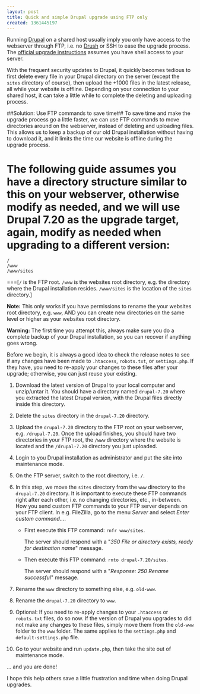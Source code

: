 ```yaml
---
layout: post
title: Quick and simple Drupal upgrade using FTP only
created: 1361445197
---
```

Running [Drupal](http://drupal.org/) on a shared host usually imply you only have access to the webserver through FTP, i.e. no [Drush](http://drush.ws/) or SSH to ease the upgrade process. The [official upgrade instructions](http://api.drupal.org/api/drupal/UPGRADE.txt/7) assumes you have shell access to your server.

With the frequent security updates to Drupal, it quickly becomes tedious to first delete every file in your Drupal directory on the server (except the `sites` directory of course), then upload the +1000 files in the latest release, all while your website is offline. Depending on your connection to your shared host, it can take a little while to complete the deleting and uploading process.
<!--break-->
##Solution: Use FTP commands to save time##
To save time and make the upgrade process go a little faster, we can use FTP commands to move directories around on the webserver, instead of deleting and uploading files. This allows us to keep a backup of our old Drupal installation without having to download it, and it limits the time our website is offline during the upgrade process.

The following guide assumes you have a directory structure similar to this on your webserver, otherwise modify as needed, and we will use Drupal 7.20 as the upgrade target, again, modify as needed when upgrading to a different version:
===
```
/
/www
/www/sites
```
===[`/` is the FTP root. `/www` is the websites root directory, e.g. the directory where the Drupal installation resides. `/www/sites` is the location of the `sites` directory.]

**Note:** This only works if you have permissions to rename the your websites root directory, e.g. `www`, AND you can create new directories on the same level or higher as your websites root directory.

**Warning:** The first time you attempt this, always make sure you do a complete backup of your Drupal installation, so you can recover if anything goes wrong.

Before we begin, it is always a good idea to check the release notes to see if any changes have been made to `.htaccess`, `robots.txt`, or `settings.php`. If they have, you need to re-apply your changes to these files after your upgrade; otherwise, you can just reuse your existing.

1. Download the latest version of Drupal to your local computer and unzip/untar it. You should have a directory named `drupal-7.20` where you extracted the latest Drupal version, with the Drupal files directly inside this directory.
2. Delete the `sites` directory in the `drupal-7.20` directory.
3. Upload the `drupal-7.20` directory to the FTP root on your webserver, e.g. `/drupal-7.20`. Once the upload finishes, you should have two directories in your FTP root, the `/www` directory where the website is located and the `/drupal-7.20` directory you just uploaded.
4. Login to you Drupal installation as administrator and put the site into maintenance mode.
5. On the FTP server, switch to the root directory, i.e. `/`.
6. In this step, we move the `sites` directory from the `www` directory to the `drupal-7.20` directory. It is important to execute these FTP commands right after each other, i.e. no changing directories, etc., in-between. How you send custom FTP commands to your FTP server depends on your FTP client. In e.g. FileZilla, go to the menu *Server* and select *Enter custom command...*.

     -  First execute this FTP command: `rnfr www/sites`. 
        
        The server should respond with a "*350 File or directory exists, ready for destination name*" message.

     - Then execute this FTP command: `rnto drupal-7.20/sites`.
        
        The server should respond with a "*Response: 250 Rename successful*" message.

7. Rename the `www` directory to something else, e.g. `old-www`.
8. Rename the `drupal-7.20` directory to `www`.
9. Optional: If you need to re-apply changes to your `.htaccess` or `robots.txt` files, do so now. If the version of Drupal you upgrades to did not make any changes to these files, simply move them from the `old-www` folder to the `www` folder. The same applies to the `settings.php` and `default-settings.php` file.
10. Go to your website and run `update.php`, then take the site out of maintenance mode.

... and you are done!

I hope this help others save a little frustration and time when doing Drupal upgrades.
